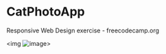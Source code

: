# CatPhotoApp
Responsive Web Design exercise - freecodecamp.org

<img ![image](https://user-images.githubusercontent.com/54859866/202546740-d7e0d3ba-f9bb-41d9-9f5b-c5f78304f9d3.png)>
